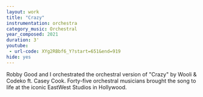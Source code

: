 ```yaml
---
layout: work
title: "Crazy"
instrumentation: orchestra
category_music: Orchestral
year_composed: 2021
duration: 3'
youtube:
 - url-code: XYg2RBbf6_Y?start=651&end=919
hide: yes
---
```


Robby Good and I orchestrated the orchestral version of "Crazy" by Wooli & Codeko ft. Casey Cook. Forty-five orchestral musicians brought the song to life at the iconic EastWest Studios in Hollywood.